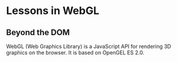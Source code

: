 # Lessons in WebGL

## Beyond the DOM

WebGL (Web Graphics Library) is a JavaScript API for rendering 3D graphics on the browser. It is based on OpenGEL ES 2.0.